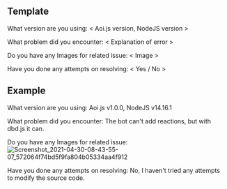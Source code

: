 ## Template
What version are you using: < Aoi.js version, NodeJS version >

What problem did you encounter: < Explanation of error >

Do you have any Images for related issue: < Image >

Have you done any attempts on resolving: < Yes / No >

## Example
What version are you using: Aoi.js v1.0.0, NodeJS v14.16.1

What problem did you encounter: The bot can't add reactions, but with dbd.js it can.

Do you have any Images for related issue: ![Screenshot_2021-04-30-08-43-55-07_572064f74bd5f9fa804b05334aa4f912](https://user-images.githubusercontent.com/73807155/116647501-ebc1a800-a9a4-11eb-87a1-77190fb57e8d.jpg)

Have you done any attempts on resolving: No, I haven't tried any attempts to modify the source code.
